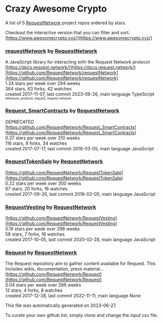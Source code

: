 # Crazy Awesome Crypto
A list of 5 [RequestNetwork](https://github.com/RequestNetwork) project repos ordered by stars.  

Checkout the interactive version that you can filter and sort: 
[https://www.awesomecrypto.xyz/](https://www.awesomecrypto.xyz/)  


### [requestNetwork](https://github.com/RequestNetwork/requestNetwork) by [RequestNetwork](https://github.com/RequestNetwork)  
A JavaScript library for interacting with the Request Network protocol  
[https://docs.request.network/](https://docs.request.network/)  
[https://github.com/RequestNetwork/requestNetwork](https://github.com/RequestNetwork/requestNetwork)  
1.24 stars per week over 294 weeks  
364 stars, 63 forks, 42 watches  
created 2017-11-07, last commit 2023-06-26, main language TypeScript  
<sub><sup>ethereum, protocol, request, request-network</sup></sub>


### [Request_SmartContracts](https://github.com/RequestNetwork/Request_SmartContracts) by [RequestNetwork](https://github.com/RequestNetwork)  
*DEPRECATED*   
[https://github.com/RequestNetwork/Request_SmartContracts](https://github.com/RequestNetwork/Request_SmartContracts)  
0.37 stars per week over 310 weeks  
116 stars, 9 forks, 34 watches  
created 2017-07-17, last commit 2018-03-05, main language JavaScript  


### [RequestTokenSale](https://github.com/RequestNetwork/RequestTokenSale) by [RequestNetwork](https://github.com/RequestNetwork)  
  
[https://github.com/RequestNetwork/RequestTokenSale](https://github.com/RequestNetwork/RequestTokenSale)  
0.22 stars per week over 300 weeks  
67 stars, 20 forks, 16 watches  
created 2017-09-20, last commit 2018-02-05, main language JavaScript  


### [RequestVesting](https://github.com/RequestNetwork/RequestVesting) by [RequestNetwork](https://github.com/RequestNetwork)  
  
[https://github.com/RequestNetwork/RequestVesting](https://github.com/RequestNetwork/RequestVesting)  
0.19 stars per week over 298 weeks  
58 stars, 7 forks, 16 watches  
created 2017-10-05, last commit 2020-02-28, main language JavaScript  


### [Request](https://github.com/RequestNetwork/Request) by [RequestNetwork](https://github.com/RequestNetwork)  
The Request repository aim to gather content available for Request. This includes wikis, documentation, press material...  
[https://github.com/RequestNetwork/Request](https://github.com/RequestNetwork/Request)  
0.04 stars per week over 286 weeks  
12 stars, 4 forks, 8 watches  
created 2017-12-28, last commit 2022-11-11, main language None  


This file was automatically generated on 2023-06-27.  

To curate your own github list, simply clone and change the input csv file.  